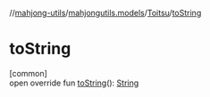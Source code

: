 //[mahjong-utils](../../../index.md)/[mahjongutils.models](../index.md)/[Toitsu](index.md)/[toString](to-string.md)

# toString

[common]\
open override fun [toString](to-string.md)(): [String](https://kotlinlang.org/api/latest/jvm/stdlib/kotlin/-string/index.html)

